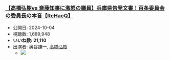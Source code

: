 ### [【高橋弘樹vs 斎藤知事に激怒の議員】兵庫県告発文書！百条委員会の委員長の本音【ReHacQ】](https://www.youtube.com/watch?v=uY0Jmw4wR7Y)
-   公開日: 2024-10-04
-   視聴数: 1,689,948
-   **いいね数: 21,110**
-   出演者: 奥谷謙一, [高橋弘樹](/rehacq_fan/people/高橋弘樹 "wikilink")
    - [![](https://img.youtube.com/vi/uY0Jmw4wR7Y/hqdefault.jpg)](https://www.youtube.com/watch?v=uY0Jmw4wR7Y)
